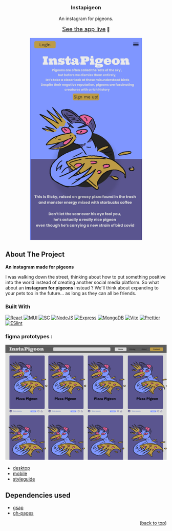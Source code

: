 <br />
<div align="center">

<h3 align="center">Instapigeon</h3>

  <p align="center">
  An instagram for pigeons.
  </p>

<a style="font-size: 18px;" href="https://instapigeon.herokuapp.com/">See the app live</a> 🚀
<br/>
<br/>
<img src="example-ip.png" alt="Example Image" width="350"/>

</div>

## About The Project

**An instagram made for pigeons**

I was walking down the street, thinking about how to put something positive into the world instead of creating another social media platform. So what about an **instagram for pigeons** instead ? We'll think about expanding to your pets too in the future... as long as they can all be friends.

### Built With

[![React][React.js]][React-url]
[![MUI][MUI]][MUI-url]
[![SC][SC]][SC-url]
[![NodeJS][NodeJS]][NodeJS-url]
[![Express][Express]][Express-url]
[![MongoDB][MongoDB]][MongoDB-url]
[![Vite][Vite]][Vite-url]
[![Prettier][Prettier]][Prettier-url]
[![ESlint][ESlint]][ESlint-url]

### figma prototypes :

<img src="./readme-assets/desktop.png" alt="Example Image" width="700"/>

<br/>

- [desktop](./readme-assets/instap-desktop.pdf)
- [mobile](./readme-assets/instap-phone.pdf)
- [styleguide](./readme-assets/instapig-styleguide.pdf)

## Dependencies used

- [gsap](https://greensock.com/gsap/)
- [gh-pages](https://github.com/tschaub/gh-pages)

<p align="right">(<a href="#readme-top">back to top</a>)</p>

[React.js]: https://img.shields.io/badge/React-20232A?style=for-the-badge&logo=react&logoColor=61DAFB
[React-url]: https://reactjs.org/
[Vite]: https://img.shields.io/badge/Vite-20232A?style=for-the-badge&logo=vite&logoColor=c061cb
[Vite-url]: https://vitejs.dev/
[MUI]: https://img.shields.io/badge/MUI-20232A?style=for-the-badge&logo=MUI&logoColor
[MUI-url]: https://mui.com/
[SC]: https://img.shields.io/badge/StyledComponents-20232A?style=for-the-badge&logo=styledcomponents&logoColor
[SC-url]: https://styled-components.com/
[NodeJS]: https://img.shields.io/badge/NodeJS-20232A?style=for-the-badge&logo=NodeJS&logoColor
[NodeJS-url]: https://tailwindcss.com/
[Express]: https://img.shields.io/badge/Express-20232A?style=for-the-badge&logo=Express&logoColor
[Express-url]: https://expressjs.com/
[GraphQL]: https://img.shields.io/badge/GraphQL-20232A?style=for-the-badge&logo=GraphQL&logoColor
[GraphQL-url]: https://graphql.org/
[MongoDB]: https://img.shields.io/badge/MongoDB-20232A?style=for-the-badge&logo=MongoDB&logoColor
[MongoDB-url]: https://www.mongodb.com/
[Prettier]: https://img.shields.io/badge/prettier-20232A?style=for-the-badge&logo=prettier&logoColor
[Prettier-url]: https://prettier.io/
[ESlint]: https://img.shields.io/badge/eslint-20232A?style=for-the-badge&logo=eslint&logoColor
[ESlint-url]: https://eslint.org/1
